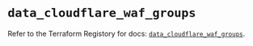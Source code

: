 # `data_cloudflare_waf_groups`

Refer to the Terraform Registory for docs: [`data_cloudflare_waf_groups`](https://www.terraform.io/docs/providers/cloudflare/d/waf_groups).
